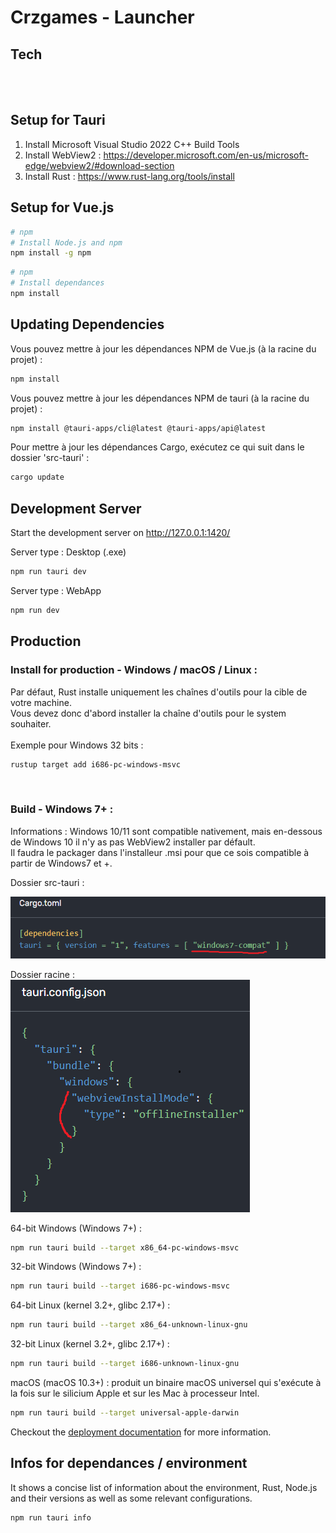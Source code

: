 # Crzgames - Launcher

## Tech

<a href="https://www.postgresql.org/docs/" style="margin-left: 25px;">
  <img src="https://ordina-jworks.github.io/img/vue-with-typescript/vue-plus-typescript.png" alt="" width="220" height="auto" style="margin-left: -20px" />
</a> <br />

<a href="https://www.postgresql.org/docs/" style="margin-left: 25px;">
  <img src="https://d33wubrfki0l68.cloudfront.net/4112b407ce93d899a0e499bbefa9fc172b11685e/49ffa/meta/tauri_logo_dark.svg
" alt="" width="220" height="auto" style="margin-left: -20px" />
</a>

## Setup for Tauri
1. Install Microsoft Visual Studio 2022 C++ Build Tools
2. Install WebView2 : https://developer.microsoft.com/en-us/microsoft-edge/webview2/#download-section
3. Install Rust : https://www.rust-lang.org/tools/install

## Setup for Vue.js

```bash
# npm
# Install Node.js and npm
npm install -g npm
```

```bash
# npm
# Install dependances
npm install
```


## Updating Dependencies

Vous pouvez mettre à jour les dépendances NPM de Vue.js (à la racine du projet) :
```bash
npm install
```

Vous pouvez mettre à jour les dépendances NPM de tauri (à la racine du projet) :
```bash
npm install @tauri-apps/cli@latest @tauri-apps/api@latest
```

Pour mettre à jour les dépendances Cargo, exécutez ce qui suit dans le dossier 'src-tauri' :
```bash
cargo update
```


## Development Server
Start the development server on http://127.0.0.1:1420/

Server type : Desktop (.exe)
```bash
npm run tauri dev
```

Server type : WebApp
```bash
npm run dev
```

## Production

### Install for production - Windows / macOS / Linux :
Par défaut, Rust installe uniquement les chaînes d'outils pour la cible de votre machine. <br />
Vous devez donc d'abord installer la chaîne d'outils pour le system souhaiter. <br /><br />
Exemple pour Windows 32 bits :
```bash
rustup target add i686-pc-windows-msvc
``` 
<br />

### Build - Windows 7+ :
Informations : Windows 10/11 sont compatible nativement, mais en-dessous de Windows 10 il n'y as pas WebView2 installer par défault. <br />
Il faudra le packager dans l'installeur .msi pour que ce sois compatible à partir de Windows7 et +.

Dossier src-tauri : <br />

![img_2.png](img_2.png)

Dossier racine : <br /> 
![img_4.png](img_4.png)

64-bit Windows (Windows 7+) :
```bash
npm run tauri build --target x86_64-pc-windows-msvc
```

32-bit Windows (Windows 7+) :
```bash
npm run tauri build --target i686-pc-windows-msvc
```

64-bit Linux (kernel 3.2+, glibc 2.17+) :
```bash
npm run tauri build --target x86_64-unknown-linux-gnu
```

32-bit Linux (kernel 3.2+, glibc 2.17+) :
```bash
npm run tauri build --target i686-unknown-linux-gnu	
```

macOS (macOS 10.3+) :
produit un binaire macOS universel qui s'exécute à la fois sur le silicium Apple et sur les Mac à processeur Intel.
```bash
npm run tauri build --target universal-apple-darwin
```

Checkout the [deployment documentation](https://tauri.app/v1/guides/building/) for more information.

## Infos for dependances / environment

It shows a concise list of information about the environment, Rust, Node.js and their versions as well as some relevant configurations.

```bash
npm run tauri info
```
